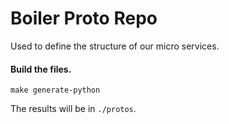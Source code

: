 # Boiler Proto Repo

Used to define the structure of our micro services.


#### Build the files.
```
make generate-python
```

The results will be in `./protos`.